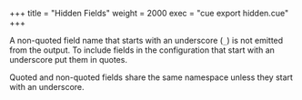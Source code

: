 +++
title = "Hidden Fields"
weight = 2000
exec = "cue export hidden.cue"
+++

A non-quoted field name that starts with an underscore (`_`) is not
emitted from the output.
To include fields in the configuration that start with an underscore
put them in quotes.

Quoted and non-quoted fields share the same namespace unless they start
with an underscore.

